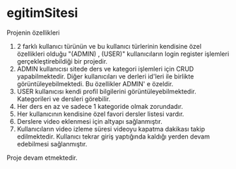 # egitimSitesi
Projenin özellikleri
1) 2 farklı kullanıcı türünün ve bu kullanıcı türlerinin kendisine özel özellikleri olduğu "(ADMIN) , (USER)" kullanıcıların login register işlemleri gerçekleştirebildiği bir projedir.
2) ADMIN kullanıcısı sitede ders ve kategori işlemleri için CRUD yapabilmektedir. Diğer kullanıcıları ve derleri id'leri ile birlikte görüntüleyebilmektedi. Bu özellikler ADMIN' e özeldir.
3) USER kullanıcısı kendi profil bilgilerini görüntüleyebilmektedir. Kategorileri ve dersleri görebilir.
4) Her ders en az ve sadece 1 kategoride olmak zorundadır.
5) Her kullanıcının kendisine özel favori dersler listesi vardır.
6) Derslere video eklenmesi için altyapı sağlanmıştır.
7) Kullanıcıların video izleme süresi videoyu kapatma dakikası takip edilmektedir. Kullanıcı tekrar giriş yaptığında kaldığı yerden devam edebilmesi sağlanmıştır.

Proje devam etmektedir.
